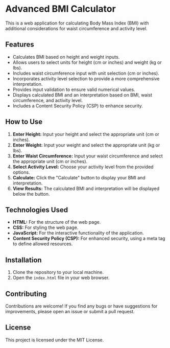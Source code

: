 # Advanced BMI Calculator

This is a web application for calculating Body Mass Index (BMI) with additional considerations for waist circumference and activity level.

## Features

* Calculates BMI based on height and weight inputs.
* Allows users to select units for height (cm or inches) and weight (kg or lbs).
* Includes waist circumference input with unit selection (cm or inches).
* Incorporates activity level selection to provide a more comprehensive interpretation.
* Provides input validation to ensure valid numerical values.
* Displays calculated BMI and an interpretation based on BMI, waist circumference, and activity level.
* Includes a Content Security Policy (CSP) to enhance security.

## How to Use

1.  **Enter Height:** Input your height and select the appropriate unit (cm or inches).
2.  **Enter Weight:** Input your weight and select the appropriate unit (kg or lbs).
3.  **Enter Waist Circumference:** Input your waist circumference and select the appropriate unit (cm or inches).
4.  **Select Activity Level:** Choose your activity level from the provided options.
5.  **Calculate:** Click the "Calculate" button to display your BMI and interpretation.
6.  **View Results:** The calculated BMI and interpretation will be displayed below the button.

## Technologies Used

* **HTML:** For the structure of the web page.
* **CSS:** For styling the web page.
* **JavaScript:** For the interactive functionality of the application.
* **Content Security Policy (CSP):** For enhanced security, using a meta tag to define allowed resources.

## Installation

1.  Clone the repository to your local machine.
2.  Open the `index.html` file in your web browser.

## Contributing

Contributions are welcome! If you find any bugs or have suggestions for improvements, please open an issue or submit a pull request.

## License

This project is licensed under the MIT License.
